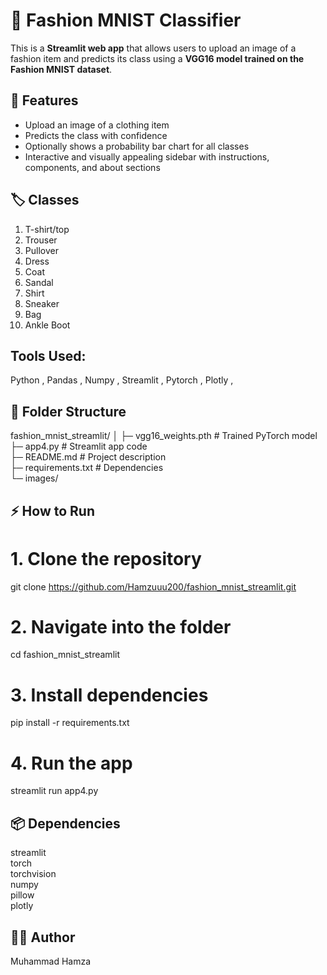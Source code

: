 # 👗 Fashion MNIST Classifier

This is a **Streamlit web app** that allows users to upload an image of a fashion item and predicts its class using a **VGG16 model trained on the Fashion MNIST dataset**. 

## 🚀 Features
- Upload an image of a clothing item
- Predicts the class with confidence
- Optionally shows a probability bar chart for all classes
- Interactive and visually appealing sidebar with instructions, components, and about sections

## 🏷️ Classes
1. T-shirt/top  
2. Trouser  
3. Pullover  
4. Dress  
5. Coat  
6. Sandal  
7. Shirt  
8. Sneaker  
9. Bag  
10. Ankle Boot

     
## Tools Used:
Python , 
Pandas , 
Numpy , 
Streamlit , 
Pytorch , 
Plotly , 


## 📂 Folder Structure
fashion_mnist_streamlit/
│
├─ vgg16_weights.pth       # Trained PyTorch model  
├─ app4.py                  # Streamlit app code  
├─ README.md               # Project description  
├─ requirements.txt        # Dependencies  
└─ images/                 
## ⚡ How to Run
# 1. Clone the repository
git clone https://github.com/Hamzuuu200/fashion_mnist_streamlit.git  

# 2. Navigate into the folder
cd fashion_mnist_streamlit  

# 3. Install dependencies
pip install -r requirements.txt  

# 4. Run the app
streamlit run app4.py  

## 📦 Dependencies
streamlit  
torch  
torchvision  
numpy  
pillow  
plotly  

## 👨‍💻 Author
Muhammad Hamza



